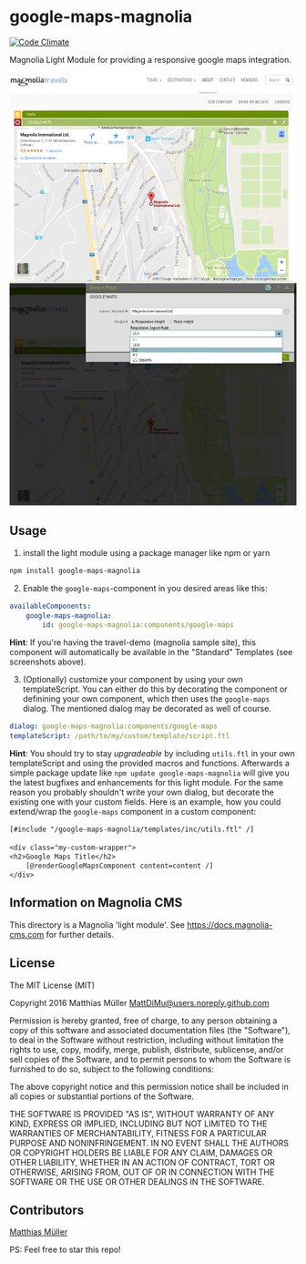# google-maps-magnolia
[![Code Climate](https://codeclimate.com/github/MattDiMu/google-maps-magnolia/badges/gpa.svg)](https://codeclimate.com/github/MattDiMu/google-maps-magnolia)

Magnolia Light Module for providing a responsive google maps integration.


![Example of This Module in magnolia edit mode](screenshots/example-editmode.png)
![Example of This Module in edit dialog](screenshots/example-dialog.png)


## Usage

1. install the light module using a package manager like npm or yarn

```sh
npm install google-maps-magnolia
```

2. Enable the `google-maps`-component in you desired areas like this:
```yaml
availableComponents:
    google-maps-magnolia:
        id: google-maps-magnolia:components/google-maps
```

**Hint**: If you're having the travel-demo (magnolia sample site), this component will automatically be available in the "Standard" Templates (see screenshots above).

3. (Optionally) customize your component by using your own templateScript. You can either do this by decorating the component or definining your own component, which then uses the `google-maps` dialog. The mentioned dialog may be decorated as well of course.

```yaml
dialog: google-maps-magnolia:components/google-maps
templateScript: /path/to/my/custom/template/script.ftl
```

**Hint**: You should try to stay *upgradeable* by including `utils.ftl` in your own templateScript and using the provided macros and functions. Afterwards a simple package update like `npm update google-maps-magnolia` will give you the latest bugfixes and enhancements for this light module. For the same reason you probably shouldn't write your own dialog, but decorate the existing one with your custom fields. Here is an example, how you could extend/wrap the `google-maps` component in a custom component:

```ftl
[#include "/google-maps-magnolia/templates/inc/utils.ftl" /]

<div class="my-custom-wrapper">
<h2>Google Maps Title</h2>
    [@renderGoogleMapsComponent content=content /]
</div>
```

## Information on Magnolia CMS
This directory is a Magnolia 'light module'. See https://docs.magnolia-cms.com for further details.


## License
The MIT License (MIT)

Copyright 2016 Matthias Müller <MattDiMu@users.noreply.github.com>

Permission is hereby granted, free of charge, to any person obtaining a copy of
this software and associated documentation files (the "Software"), to deal in
the Software without restriction, including without limitation the rights to
use, copy, modify, merge, publish, distribute, sublicense, and/or sell copies of
the Software, and to permit persons to whom the Software is furnished to do so,
subject to the following conditions:

The above copyright notice and this permission notice shall be included in all
copies or substantial portions of the Software.

THE SOFTWARE IS PROVIDED "AS IS", WITHOUT WARRANTY OF ANY KIND, EXPRESS OR
IMPLIED, INCLUDING BUT NOT LIMITED TO THE WARRANTIES OF MERCHANTABILITY, FITNESS
FOR A PARTICULAR PURPOSE AND NONINFRINGEMENT. IN NO EVENT SHALL THE AUTHORS OR
COPYRIGHT HOLDERS BE LIABLE FOR ANY CLAIM, DAMAGES OR OTHER LIABILITY, WHETHER
IN AN ACTION OF CONTRACT, TORT OR OTHERWISE, ARISING FROM, OUT OF OR IN
CONNECTION WITH THE SOFTWARE OR THE USE OR OTHER DEALINGS IN THE SOFTWARE.


## Contributors
[Matthias Müller](https://github.com/MattDiMu)


PS: Feel free to star this repo!
